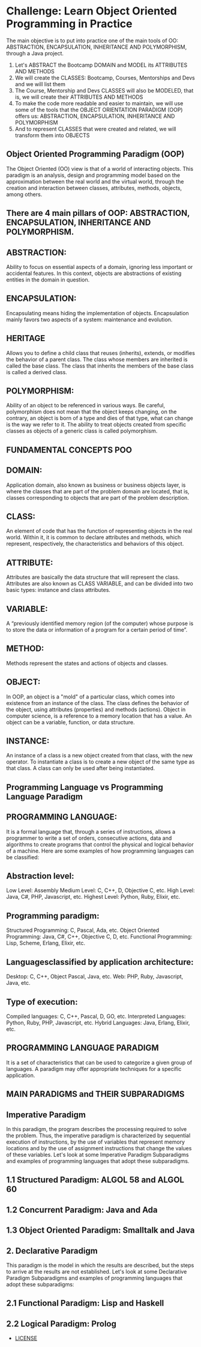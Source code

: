 # Challenge: Learn Object Oriented Programming in Practice

The main objective is to put into practice one of the main tools of OO: ABSTRACTION, ENCAPSULATION, INHERITANCE AND POLYMORPHISM, through a Java project.



1. Let's ABSTRACT the Bootcamp DOMAIN and MODEL its ATTRIBUTES AND METHODS
2. We will create the CLASSES: Bootcamp, Courses, Mentorships and Devs and we will list them
3. The Course, Mentorship and Devs CLASSES will also be MODELED, that is, we will create their ATTRIBUTES AND METHODS
4. To make the code more readable and easier to maintain, we will use some of the tools that the OBJECT ORIENTATION PARADIGM (OOP) offers us: ABSTRACTION, ENCAPSULATION, INHERITANCE AND POLYMORPHISM
5. And to represent CLASSES that were created and related, we will transform them into OBJECTS



## Object Oriented Programming Paradigm (OOP)

The Object Oriented (OO) view is that of a world of interacting objects.
This paradigm is an analysis, design and programming model based on the approximation between the real world and the virtual world, through the creation and interaction between classes, attributes, methods, objects, among others.

## There are 4 main pillars of OOP: ABSTRACTION, ENCAPSULATION, INHERITANCE AND POLYMORPHISM.



## ABSTRACTION:

Ability to focus on essential aspects of a domain, ignoring less important or accidental features. In this context, objects are abstractions of existing entities in the domain in question.

## ENCAPSULATION:

Encapsulating means hiding the implementation of objects. Encapsulation mainly favors two aspects of a system: maintenance and evolution.

## HERITAGE

Allows you to define a child class that reuses (inherits), extends, or modifies the behavior of a parent class. The class whose members are inherited is called the base class. The class that inherits the members of the base class is called a derived class.

## POLYMORPHISM:

Ability of an object to be referenced in various ways. Be careful, polymorphism does not mean that the object keeps changing, on the contrary, an object is born of a type and dies of that type, what can change is the way we refer to it. The ability to treat objects created from specific classes as objects of a generic class is called polymorphism.

## FUNDAMENTAL CONCEPTS POO

## DOMAIN:

Application domain, also known as business or business objects layer, is where the classes that are part of the problem domain are located, that is, classes corresponding to objects that are part of the problem description.

## CLASS:

An element of code that has the function of representing objects in the real world. Within it, it is common to declare attributes and methods, which represent, respectively, the characteristics and behaviors of this object.

## ATTRIBUTE:

Attributes are basically the data structure that will represent the class. Attributes are also known as CLASS VARIABLE, and can be divided into two basic types: instance and class attributes.

## VARIABLE:

A “previously identified memory region (of the computer) whose purpose is to store the data or information of a program for a certain period of time”.

## METHOD:

Methods represent the states and actions of objects and classes.

## OBJECT:

In OOP, an object is a "mold" of a particular class, which comes into existence from an instance of the class. The class defines the behavior of the object, using attributes (properties) and methods (actions).
Object in computer science, is a reference to a memory location that has a value. An object can be a variable, function, or data structure.

## INSTANCE:

An instance of a class is a new object created from that class, with the new operator. To instantiate a class is to create a new object of the same type as that class. A class can only be used after being instantiated.



## Programming Language vs Programming Language Paradigm

## PROGRAMMING LANGUAGE:

It is a formal language that, through a series of instructions, allows a programmer to write a set of orders, consecutive actions, data and algorithms to create programs that control the physical and logical behavior of a machine.
Here are some examples of how programming languages ​​can be classified:

## Abstraction level:

Low Level: Assembly
Medium Level: C, C++, D, Objective C, etc.
High Level: Java, C#, PHP, Javascript, etc.
Highest Level: Python, Ruby, Elixir, etc.

## Programming paradigm:
Structured Programming: C, Pascal, Ada, etc.
Object Oriented Programming: Java, C#, C++, Objective C, D, etc.
Functional Programming: Lisp, Scheme, Erlang, Elixir, etc.

## Languages ​​classified by application architecture:
Desktop: C, C++, Object Pascal, Java, etc.
Web: PHP, Ruby, Javascript, Java, etc.

## Type of execution:

Compiled languages: C, C++, Pascal, D, GO, etc.
Interpreted Languages: Python, Ruby, PHP, Javascript, etc.
Hybrid Languages: Java, Erlang, Elixir, etc.


## PROGRAMMING LANGUAGE PARADIGM

It is a set of characteristics that can be used to categorize a given group of languages. A paradigm may offer appropriate techniques for a specific application.

## MAIN PARADIGMS and THEIR SUBPARADIGMS

## Imperative Paradigm

In this paradigm, the program describes the processing required to solve the problem. Thus, the imperative paradigm is characterized by sequential execution of instructions, by the use of variables that represent memory locations and by the use of assignment instructions that change the values ​​of these variables.
Let's look at some Imperative Paradigm Subparadigms and examples of programming languages ​​that adopt these subparadigms.

## 1.1 Structured Paradigm: ALGOL 58 and ALGOL 60
## 1.2 Concurrent Paradigm: Java and Ada
## 1.3 Object Oriented Paradigm: Smalltalk and Java

## 2. Declarative Paradigm

This paradigm is the model in which the results are described, but the steps to arrive at the results are not established.
Let's look at some Declarative Paradigm Subparadigms and examples of programming languages ​that adopt these subparadigms:

## 2.1 Functional Paradigm: Lisp and Haskell
## 2.2 Logical Paradigm: Prolog

- [LICENSE](./LICENSE) 

